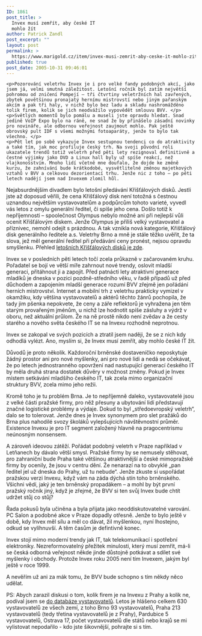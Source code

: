 ```yaml
---
ID: 1861
post_title: >
  Invex musí zemřít, aby české IT
  mohlo žít
author: Patrick Zandl
post_excerpt: ""
layout: post
permalink: >
  https://www.marigold.cz/item/invex-musi-zemrit-aby-ceske-it-mohlo-zit
published: true
post_date: 2005-10-31 09:46:01
---
```

	<p>Pozorování veletrhu Invex je i pro velké fandy podobných akcí, jako jsem já, velmi smutná záležitost. Letošní ročník byl zatím největší pohromou od zničení Pompejí – tři čtvrtiny veletržních hal zavřených, zbytek povětšinou pronajatý hernímu mistrovstí nebo jiným pařanským akcím a pak tři haly, v nichž bylo bez ladu a skladu nashromážděno tolik firem, kolik se jich neodvážilo vypovědět smlouvu BVV. </p>
	<p>Světlých momentů bylo pomálu a museli jste opravdu hledat. Snad jedině VoIP Expo bylo na ráně, ne snad že by přinášelo zásadní novinky pro novináře, ale odbornou veřejnost zaujmout mohlo. Pak ještě obrovský pult IDF s všemi možnými fotoaparáty, jenže to bylo tak všechno. </p>
	<p>Pět let po sobě vykazuje Invex sestupnou tendenci co do atraktivity a také tím, jak moc profiluje český trh. Na svoji původní roli ukazatele trendů totiž veletrh před pěti lety rezignoval definitivně a čestné výjimky jako DVD a Linux hall byly už spíše reakcí, než vlajkonošstvím. Mnoho lidí včetně mne doufalo, že dojde ke změně kurzu, že zahnívání bude krátkodobé, vysvětlitelné změnou majetkových vztahů v BVV a celkovou dezorientací trhu. Jenže nic z toho – po pěti letech nadějí jsem nad Invexem zlomil hůl.
</p>
<!--more-->	<p>Nejabsurdnějším divadlem bylo letošní předávání Křišťálových disků. Jestli jste až doposud věřili, že cena Křišťálový disk není totožná s čestnou uznandou největším vystavovatelům a podpůrcům tohoto varieté, vyvedl vás letos z omylu generální ředitel, či spíše jeho cena. Došlo totiž k nepříjemnosti – spoolečnost Olympus nebylo možné ani při nejlepší vůli ocenit Křišťálovým diskem. Jenže Olympus je příliš velký vystavovatel a příznivec, nemohl odejít s prázdnou. A tak vznikla nová kategorie, Křišťálový disk generálního ředitele a.s. Veletrhy Brno a mně je stále těžko uvěřit, že ta slova, jež měl generální ředitel při předávání ceny pronést, nejsou opravdu smyšlenku. Přehled <a href="http://node1.bvv.cz/i2000/Akce/b-inv.nsf/WWWAllPDocsID/VJEK-6HHA3T?OpenDocument&amp;NAV=1">letošních Křišťálových disků je zde</a>.</p>
	<p>Invex se v posledních pěti letech točí zcela průkazně v začarovaném kruhu. Pořadatel se bojí ve větší míře zahrnout nové trendy, oslovit mladší generaci, přitáhnout ji a zapojit. Před patnácti lety atraktivní generace mladíků je dneska v pozici pozdně-středního věku, v řadě případů už před důchodem a zapojením mladší generace rozumí BVV zřejmě jen pořádání herních mistrovství. Internet a mobilní trh z veletrhu prakticky vymizel v okamžiku, kdy většina vystavovatelů a aktérů těchto žánrů pochopila, že  tady jim pšenka nepokvete, že ceny a záře reflektorů je vyhražena jen těm starým provařeným jménům, u nichž lze hodnotit spíše zásluhy a výdrž v oboru, než aktuální průlom. Že na ně prostě nikdo není zvědav a že cesty starého a nového světa českého IT se na Invexu rozhodně neprotnou. </p>
	<p>Invex se zakopal ve svých pozicích a ztratil jsem naději, že se z nich kdy odhodlá vylézt. Ano, myslím si, že Invex musí zemřít, aby mohlo české IT žít. </p>
	<p>Důvodů je proto několik. Každoroční brněnské dostaveníčko neposkytuje žádný prostor ani pro nové myšlenky, ani pro nové lidi a nedá se očekávat, že po letech jednostranného opovržení nad nastupující generací českého IT by měla druhá strana dostatek důvěry v možnost změny. Pokud je Invex místem setkávání mladšího českého IT, tak zcela mimo organizační struktury BVV, zcela mimo jeho režii. </p>
	<p>Kromě toho je tu problém Brna. Je to nepříjemně daleko, vystavovatelé jsou z velké části pražské firmy, pro něž přesuny a ubytování lidí představují značné logistické problémy a výdaje. Dokud to byl „středoevropský veletrh“, dalo se to tolerovat. Jenže dnes je Invex synonymem pro slet pražáků do Brna plus nahodilé svozy školáků vylepšujících návštěvnostní průměr. Existence Invexu je pro IT segment založený hlavně na pragocentrismu neúnosným nonsensem. </p>
	<p>A zároveň ideovou zátěží. Pořádat podobný veletrh v Praze například v Letňanech by dávalo větší smysl. Pražské firmy by se nemusely stěhovat, pro zahraniční bude Praha také většinou atraktivnější a české mimopražské firmy by ocenily, že jsou v centru dění. Že nenarazí na to obvyklé „pan ředitel jel už dneska do Prahy, už tu nebude“. Jenže zkuste si uspořádat pražskou verzi Invexu, když vám na záda dýchá stín toho brněnského. Všichni vědí, jaký je ten brněnský propadákem – a mohl by být první pražský ročník jiný, když je zřejmé, že BVV si ten svůj Invex bude chtít udržet stůj co stůj?</p>
	<p>Řada pokusů byla učiněna a byla přijata jako neoddiskutovatelné varování. PC Salon a podobné akce v Praze dopadly otřesně.  Jenže to bylo ještě v době, kdy Invex měl sílu a měl co dávat, žil myšlenkou, nyní lhostejno, odkud se vylíhnuvší. A těm časům je defintivně konec. </p>
	<p>Invex stojí mimo moderní trendy jak IT, tak telekomunikací i spotřební elektroniky. Nezreformovatelný přežitek minulosti, který musí zemřít, má-li se česká odborná veřejnost někde jinde důstojně potkávat a sdílet své myšlenky i obchody. Protože Invex roku 2005 není tím Invexem, jakým byl ještě v roce 1999.</p>
	<p>A nevěřím už ani za mák tomu, že BVV bude schopno s tím někdy něco udělat.
</p>
<p>PS: Abych zarazil diskusi o tom, kolik firem je na Invexu z Prahy a kolik ne, podíval jsem se <a href="http://node0.bvv.cz/i2000/Katalogy/2005/cat_inv05.nsf/WWW-HP1C?ReadForm&amp;NAV=1&amp;USE=U&amp;LANG=CZ">do databáze vystavovatelů</a>. Letos je hlášeno celkem 630 vystavovatelů ze všech zemí, z toho Brno 93 vystavovatelů, Praha 213 vystavovatelů (tedy třetina vystavovatelů je z Prahy), Pardubice 5 vystavovatelů, Ostrava 17, počet vystavovatelů dle států nebo krajů se mi vylistovat nepodařilo - kdo jste šikovnější, pohrajte si s tím. </p>